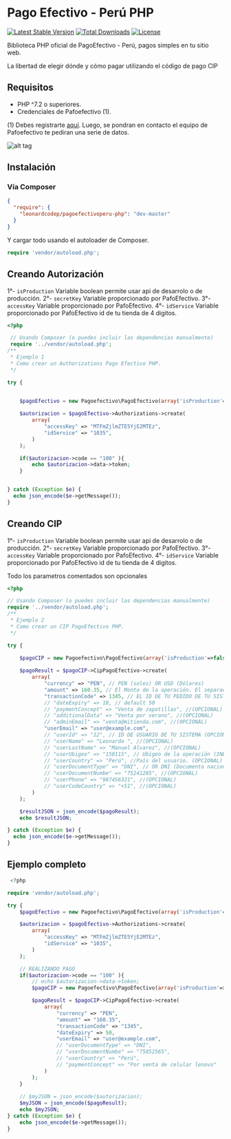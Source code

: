 # Pago Efectivo - Perú PHP

[![Latest Stable Version](https://poser.pugx.org/leonardcodep/pagoefectivoperu-php/v/stable)](https://packagist.org/packages/leonardcodep/pagoefectivoperu-php)
[![Total Downloads](https://poser.pugx.org/leonardcodep/pagoefectivoperu-php/downloads)](https://packagist.org/packages/leonardcodep/pagoefectivoperu-php)
[![License](https://poser.pugx.org/leonardcodep/pagoefectivoperu-php/license)](https://packagist.org/packages/leonardcodep/pagoefectivoperu-php)

Biblioteca PHP oficial de PagoEfectivo - Perú, pagos simples en tu sitio web.

La libertad de elegir dónde y cómo pagar utilizando el código de pago CIP
## Requisitos

* PHP ^7.2 o superiores.
* Credenciales de Pafoefectivo (1).

(1) Debes registrarte [aquí](https://centraldeayuda.pagoefectivo.pe/hc/es/requests/new). Luego, se pondran en contacto el equipo de Pafoefectivo te pediran una serie de datos.

![alt tag](https://ayuda.tiendamia.com/hc/article_attachments/360049511091/screenshot-tiendamia.com-2020.02.11-16_44_50.png)

## Instalación

### Vía Composer
```json
{
  "require": {
    "leonardcodep/pagoefectivoperu-php": "dev-master"
  }
}
```

Y cargar todo usando el autoloader de Composer.

```php
require 'vendor/autoload.php';
```

## Creando Autorización

1°- `isProduction` Variable  boolean permite usar api de desarrolo o de producción.
2°- `secretKey` Variable  proporcionado por PafoEfectivo.
3°- `accessKey` Variable  proporcionado por PafoEfectivo.
4°- `idService` Variable  proporcionado por PafoEfectivo id de tu tienda de 4 digitos.

```php
<?php

 // Usando Composer (o puedes incluir las dependencias manualmente)
 require '../vendor/autoload.php';
/**
 * Ejemplo 1
 * Como crear un Authorizations Pago Efectivo PHP.
 */

try {
 

    $pagoEfectivo = new Pagoefectivo\PagoEfectivo(array('isProduction'=>false,'secretKey' => "Ysy+khByjae6/XaK2HHTEsqa8xrujy02DblRtPbw"));

    $autorizacion = $pagoEfectivo->Authorizations->create(
        array(
            "accessKey" => "MTFmZjlmZTE5YjE2MTEz",
            "idService" => "1035",
        )
    );

    if($autorizacion->code == "100" ){
        echo $autorizacion->data->token;
    }


} catch (Exception $e) {
  echo json_encode($e->getMessage());
}

```


## Creando CIP

1°- `isProduction` Variable  boolean permite usar api de desarrolo o de producción.
2°- `secretKey` Variable  proporcionado por PafoEfectivo.
3°- `accessKey` Variable  proporcionado por PafoEfectivo.
4°- `idService` Variable  proporcionado por PafoEfectivo id de tu tienda de 4 digitos.

Todo los parametros comentados son opcionales
```php
<?php

// Usando Composer (o puedes incluir las dependencias manualmente)
require '../vendor/autoload.php';
/**
 * Ejemplo 2
 * Como crear un CIP PagoEfectivo PHP.
 */

try {
  
    $pagoCIP = new Pagoefectivo\PagoEfectivo(array('isProduction'=>false,'bearer' => ""));

    $pagoResult = $pagoCIP->CipPagoEfectivo->create(
        array(
            "currency" => "PEN", // PEN (soles) OR USD (Dólares)
            "amount" => 160.35, // El Monto de la operación. El separador es un "." 16 dígitos numéricos 2 dígitos decimales
            "transactionCode" => 1345, // EL ID DE TU PEDIDO DE TU SISTEMA
            // "dateExpiry" => 10, // default 50
            // "paymentConcept" => "Venta de zapatillas", //(OPCIONAL)
            // "additionalData" => "Venta por verano", //(OPCIONAL)
            // "adminEmail" => "venta@mitienda.com", //(OPCIONAL)
            "userEmail" => "user@example.com",
            // "userId" => "12", // ID DE USUARIO DE TU SISTEMA (OPCIONAL)
            // "userName" => "Leonardo ", //(OPCIONAL)
            // "userLastName" => "Manuel Alvarez", //(OPCIONAL)
            // "userUbigeo" => "150115", // Ubigeo de la operación (INEI), ejemplo:150115 (Lima-Lima-La Victoria).
            // "userCountry" => "Perú", //País del usuario. (OPCIONAL)
            // "userDocumentType" => "DNI", // OR DNI (Documento nacional de identidad) , PAR (Partida), PAS (Pasaporte), LMI (Libreta militar) y NAN (Otro)  (OPCIONAL)
            // "userDocumentNumbe" => "75241285", //(OPCIONAL)
            // "userPhone" => "987456321", //(OPCIONAL)
            // "userCodeCountry" => "+51", //(OPCIONAL)
        )
    );

    $resultJSON = json_encode($pagoResult);
    echo $resultJSON;

} catch (Exception $e) {
  echo json_encode($e->getMessage());
}

```





## Ejemplo completo

```php
 <?php

require 'vendor/autoload.php';

try {
    $pagoEfectivo = new Pagoefectivo\PagoEfectivo(array('isProduction'=>false,'secretKey' => "Ysy+khByjae6/XaK2HHTEsqa8xrujy02DblRtPbw"));

    $autorizacion = $pagoEfectivo->Authorizations->create(
        array(
            "accessKey" => "MTFmZjlmZTE5YjE2MTEz",
            "idService" => "1035",
        )
    );

    // REALIZANDO PAGO
    if($autorizacion->code == "100" ){
        // echo $autorizacion->data->token;
        $pagoCIP = new Pagoefectivo\PagoEfectivo(array('isProduction'=>false,'bearer' => $autorizacion->data->token));

        $pagoResult = $pagoCIP->CipPagoEfectivo->create(
            array(
                "currency" => "PEN",
                "amount" => "160.35",
                "transactionCode" => "1345",
                "dateExpiry" => 50,
                "userEmail" => "user@example.com",
                // "userDocumentType" => "DNI",
                // "userDocumentNumbe" => "75852565",
                // "userCountry" => "Perú",
                // "paymentConcept" => "Por venta de celular lenovo"
            )
        );
    }
   
    // $myJSON = json_encode($autorizacion);
    $myJSON = json_encode($pagoResult);
    echo $myJSON;
} catch (Exception $e) {
    echo json_encode($e->getMessage());
}



```